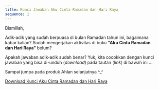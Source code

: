 ```yaml
---
title: Kunci Jawaban Aku Cinta Ramadan dan Hari Raya
sequence: 1
---
```


Bismillah, 

Adik-adik yang sudah berpuasa di bulan Ramadan tahun ini, bagaimana kabar kalian? Sudah mengerjakan aktivitas di buku **"Aku Cinta Ramadan dan Hari Raya"** belum?

Apakah jawaban adik-adik sudah benar? Yuk, kita cocokkan dengan kunci jawaban yang bisa di-unduh (_download_) pada tautan (_link_) di bawah ini ... 

Sampai jumpa pada produk Ahlan selanjutnya ^_^

[Download Kunci Aku Cinta Ramadan dan Hari Raya](https://ahlan.id/assets/docs/Kunci%20Jawaban%20Aku%20Cinta%20Ramadan%20dan%20Hari%20Raya.pdf)
